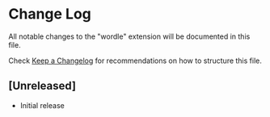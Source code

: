 # Change Log

All notable changes to the "wordle" extension will be documented in this file.

Check [Keep a Changelog](http://keepachangelog.com/) for recommendations on how to structure this file.

## [Unreleased]

- Initial release